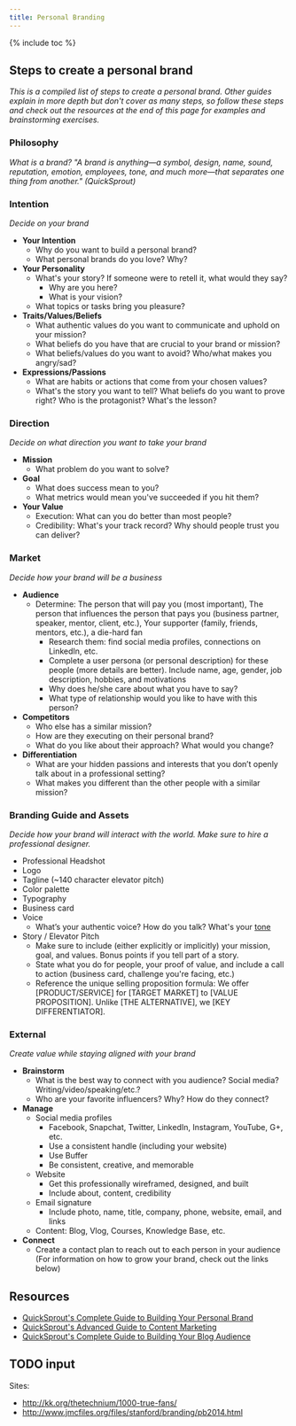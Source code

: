 ```yaml
---
title: Personal Branding
---
```


{% include toc %}

## Steps to create a personal brand
_This is a compiled list of steps to create a personal brand. Other guides explain in more depth but don't cover as many steps, so follow these steps and check out the resources at the end of this page for examples and brainstorming exercises._

### Philosophy
_What is a brand? "A brand is anything—a symbol, design, name, sound, reputation, emotion, employees, tone, and much more—that separates one thing from another." (QuickSprout)_

### Intention
_Decide on your brand_
- **Your Intention**
  - Why do you want to build a personal brand?
  - What personal brands do you love? Why?
- **Your Personality**
  - What's your story? If someone were to retell it, what would they say?
    - Why are you here?
    - What is your vision?
  - What topics or tasks bring you pleasure?
- **Traits/Values/Beliefs**
  - What authentic values do you want to communicate and uphold on your mission?
  - What beliefs do you have that are crucial to your brand or mission?
  - What beliefs/values do you want to avoid? Who/what makes you angry/sad?
- **Expressions/Passions**
  - What are habits or actions that come from your chosen values?
  - What's the story you want to tell? What beliefs do you want to prove right? Who is the protagonist? What's the lesson?

### Direction
_Decide on what direction you want to take your brand_
- **Mission**
  - What problem do you want to solve?
- **Goal**
  - What does success mean to you?
  - What metrics would mean you've succeeded if you hit them?
- **Your Value**
  - Execution: What can you do better than most people?
  - Credibility: What's your track record? Why should people trust you can deliver?


### Market
_Decide how your brand will be a business_
- **Audience**
  - Determine: The person that will pay you (most important), The person that influences the person that pays you (business partner, speaker, mentor, client, etc.), Your supporter (family, friends, mentors, etc.), a die-hard fan
    - Research them: find social media profiles, connections on LinkedIn, etc.
    - Complete a user persona (or personal description) for these people (more details are better). Include name, age, gender, job description, hobbies, and motivations
    - Why does he/she care about what you have to say?
    - What type of relationship would you like to have with this person?
- **Competitors**
  - Who else has a similar mission?
  - How are they executing on their personal brand?
  - What do you like about their approach? What would you change?
- **Differentiation**
  - What are your hidden passions and interests that you don’t openly talk about in a professional setting?
  - What makes you different than the other people with a similar mission?


### Branding Guide and Assets
_Decide how your brand will interact with the world. Make sure to hire a professional designer._
- Professional Headshot
- Logo
- Tagline (~140 character elevator pitch)
- Color palette
- Typography
- Business card
- Voice
  - What’s your authentic voice? How do you talk? What's your [tone](https://writerswrite.co.za/155-words-to-describe-an-authors-tone/)
- Story / Elevator Pitch
  - Make sure to include (either explicitly or implicitly) your mission, goal, and values. Bonus points if you tell part of a story.
  - State what you do for people, your proof of value, and include a call to action (business card, challenge you're facing, etc.)
  - Reference the unique selling proposition formula: We offer [PRODUCT/SERVICE] for [TARGET MARKET] to [VALUE PROPOSITION]. Unlike [THE ALTERNATIVE], we [KEY DIFFERENTIATOR].


### External
_Create value while staying aligned with your brand_
- **Brainstorm**
  - What is the best way to connect with you audience? Social media? Writing/video/speaking/etc.?
  - Who are your favorite influencers? Why? How do they connect?
- **Manage**
  - Social media profiles
    - Facebook, Snapchat, Twitter, LinkedIn, Instagram, YouTube, G+, etc.
    - Use a consistent handle (including your website)
    - Use Buffer
    - Be consistent, creative, and memorable
  - Website
    - Get this professionally wireframed, designed, and built
    - Include about, content, credibility
  - Email signature
    - Include photo, name, title, company, phone, website, email, and links
  - Content: Blog, Vlog, Courses, Knowledge Base, etc.
- **Connect**
  - Create a contact plan to reach out to each person in your audience (For information on how to grow your brand, check out the links below)

## Resources
- [QuickSprout's Complete Guide to Building Your Personal Brand](https://www.quicksprout.com/the-complete-guide-to-building-your-personal-brand/)
- [QuickSprout's Advanced Guide to Content Marketing](https://www.quicksprout.com/the-advanced-guide-to-content-marketing/)
- [QuickSprout's Complete Guide to Building Your Blog Audience](https://www.quicksprout.com/the-complete-guide-to-building-your-blog-audience/)



## TODO input
Sites:
- http://kk.org/thetechnium/1000-true-fans/
- http://www.jmcfiles.org/files/stanford/branding/pb2014.html

